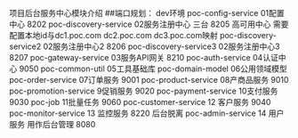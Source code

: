项目后台服务中心模块介绍
##端口规划： 
dev环境
poc-config-service  	      01配置中心                8202
poc-discovery-service 	  02服务注册中心            三台 8205 高可用中心 需要配置本地id与dc1.poc.com dc2.poc.com dc3.poc.com映射
poc-discovery-service2 	  02服务注册中心2           8206
poc-discovery-service3 	  02服务注册中心3 			  8207
poc-gateway-service 	      03服务API网关             8210
poc-auth-service        	  04认证中心                9050
poc-common-util     		  05工具基础库
poc-domain-model    		  06公用领域模型
poc-order-service   	      07订单服务                9001
poc-product-service        08产商品服务			  9010
poc-promotion-service      9促销服务                 9020
poc-payment-service        10支付服务                9030
poc-job                    11批量任务                9060
poc-customer-service       12 客户服务               9040
poc-monitor-service        13 监控服务               8220
后台脱离
poc-admin-service           14 用户服务 用作后台管理    8080